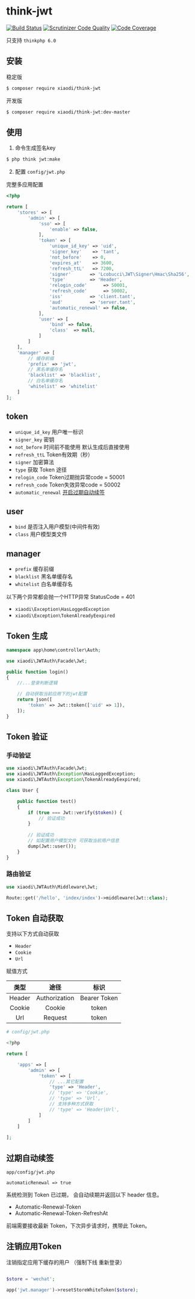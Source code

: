 # think-jwt

[![Build Status](https://travis-ci.org/edenleung/think-jwt.svg?branch=master)](https://travis-ci.org/edenleung/think-jwt)
[![Scrutinizer Code Quality](https://scrutinizer-ci.com/g/edenleung/think-jwt/badges/quality-score.png?b=master)](https://scrutinizer-ci.com/g/edenleung/think-jwt/?branch=master)
[![Code Coverage](https://scrutinizer-ci.com/g/edenleung/think-jwt/badges/coverage.png?b=master)](https://scrutinizer-ci.com/g/edenleung/think-jwt/?branch=master)

只支持 `thinkphp 6.0`
## 安装
稳定版
```sh
$ composer require xiaodi/think-jwt
```

开发版
```sh
$ composer require xiaodi/think-jwt:dev-master
```

## 使用
1. 命令生成签名key
```sh
$ php think jwt:make
```

2. 配置
`config/jwt.php`

完整多应用配置
```php
<?php

return [
    'stores' => [
        'admin' => [
            'sso' => [
                'enable' => false,
            ],
            'token' => [
                'unique_id_key' => 'uid',
                'signer_key'    => 'tant',
                'not_before'    => 0,
                'expires_at'    => 3600,
                'refresh_ttL'   => 7200,
                'signer'       => 'Lcobucci\JWT\Signer\Hmac\Sha256',
                'type'         => 'Header',
                'relogin_code'      => 50001,
                'refresh_code'      => 50002,
                'iss'          => 'client.tant',
                'aud'          => 'server.tant',
                'automatic_renewal' => false,
            ],
            'user' => [
                'bind' => false,
                'class'  => null,
            ]
        ]
    ],
    'manager' => [
        // 缓存前缀
        'prefix' => 'jwt',
        // 黑名单缓存名
        'blacklist' => 'blacklist',
        // 白名单缓存名
        'whitelist' => 'whitelist'
    ]
];

```
## token
* `unique_id_key` 用户唯一标识
* `signer_key` 密钥
* `not_before` 时间前不能使用 默认生成后直接使用
* `refresh_ttL` Token有效期（秒）
* `signer` 加密算法
* `type`  获取 Token 途径
* `relogin_code` Token过期抛异常code = 50001
* `refresh_code` Token失效异常code = 50002
* `automatic_renewal` [开启过期自动续签](#过期自动续签)

## user
* `bind` 是否注入用户模型(中间件有效)
* `class` 用户模型类文件 

## manager
* `prefix` 缓存前缀
* `blacklist` 黑名单缓存名
* `whitelist` 白名单缓存名

以下两个异常都会抛一个HTTP异常 StatusCode = 401
* `xiaodi\Exception\HasLoggedException`
* `xiaodi\Exception\TokenAlreadyEexpired`

## Token 生成
```php
namespace app\home\controller\Auth;

use xiaodi\JWTAuth\Facade\Jwt;

public function login()
{
    //...登录判断逻辑

    // 自动获取当前应用下的jwt配置
    return json([
        'token' => Jwt::token(['uid' => 1]),
    ]);
}
```

## Token 验证

### 手动验证
```php
use xiaodi\JWTAuth\Facade\Jwt;
use xiaodi\JWTAuth\Exception\HasLoggedException;
use xiaodi\JWTAuth\Exception\TokenAlreadyEexpired;

class User {

    public function test()
    {
        if (true === Jwt::verify($token)) {
            // 验证成功
        }
        
        // 验证成功
        // 如配置用户模型文件 可获取当前用户信息
        dump(Jwt::user());
    }
}

```

### 路由验证
```php
use xiaodi\JWTAuth\Middleware\Jwt;

Route::get('/hello', 'index/index')->middleware(Jwt::class);
```

## Token 自动获取

支持以下方式自动获取

* `Header`
* `Cookie`
* `Url`

赋值方式

类型 | 途径 | 标识 |
:-: | :-: | :-: | 
Header | Authorization | Bearer Token |
Cookie | Cookie| token |
Url | Request | token |

```php
# config/jwt.php

<?php

return [

    'apps' => [
        'admin' => [
            'token' => [
                // ...其它配置
                'type' => 'Header',
                // 'type' => 'Cookie',
                // 'type' => 'Url',
                // 支持多种方式获取
                // 'type' => 'Header|Url',
            ]
        ]
    ]
    
];
```

## 过期自动续签
`app/config/jwt.php`

`automaticRenewal => true`

系统检测到 Token 已过期， 会自动续期并返回以下 header 信息。 

* Automatic-Renewal-Token
* Automatic-Renewal-Token-RefreshAt

前端需要接收最新 Token，下次异步请求时，携带此 Token。

## 注销应用Token

注销指定应用下缓存的用户 （强制下线 重新登录）

```php

$store = 'wechat';

app('jwt.manager')->resetStoreWhiteToken($store);
```
